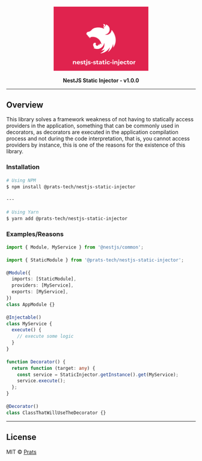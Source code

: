 <p align="center">
  <img src="./images/logo.png" alt="rx-channels" width="50%" />
</p>

<p align="center">
  <b>NestJS Static Injector - v1.0.0</b>
</p>

---

## Overview

This library solves a framework weakness of not having to statically access providers in the application, something that can be commonly used in decorators, as decorators are executed in the application compilation process and not during the code interpretation, that is, you cannot access providers by instance, this is one of the reasons for the existence of this library.

### Installation

```bash
# Using NPM
$ npm install @prats-tech/nestjs-static-injector

---

# Using Yarn
$ yarn add @prats-tech/nestjs-static-injector
```

### Examples/Reasons

```typescript
import { Module, MyService } from '@nestjs/common';

import { StaticModule } from '@prats-tech/nestjs-static-injector';

@Module({
  imports: [StaticModule],
  providers: [MyService],
  exports: [MyService],
})
class AppModule {}

@Injectable()
class MyService {
  execute() {
    // execute some logic
  }
}

function Decorator() {
  return function (target: any) {
    const service = StaticInjector.getInstance().get(MyService);
    service.execute();
  };
}

@Decorator()
class ClassThatWillUseTheDecorator {}
```

---

## License

MIT © [Prats](https://github.com/prats-tech)
